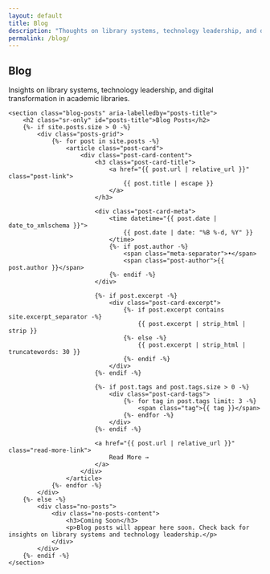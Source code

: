 ```yaml
---
layout: default
title: Blog
description: "Thoughts on library systems, technology leadership, and digital transformation in academic libraries."
permalink: /blog/
---
```


<div class="blog-container">
    <section class="blog-hero" aria-labelledby="blog-title">
        <div class="blog-hero-content">
            <h1 class="blog-title" id="blog-title">Blog</h1>
            <p class="blog-description">
                Insights on library systems, technology leadership, and digital transformation in academic libraries.
            </p>
        </div>
    </section>

    <section class="blog-posts" aria-labelledby="posts-title">
        <h2 class="sr-only" id="posts-title">Blog Posts</h2>
        {%- if site.posts.size > 0 -%}
            <div class="posts-grid">
                {%- for post in site.posts -%}
                    <article class="post-card">
                        <div class="post-card-content">
                            <h3 class="post-card-title">
                                <a href="{{ post.url | relative_url }}" class="post-link">
                                    {{ post.title | escape }}
                                </a>
                            </h3>
                            
                            <div class="post-card-meta">
                                <time datetime="{{ post.date | date_to_xmlschema }}">
                                    {{ post.date | date: "%B %-d, %Y" }}
                                </time>
                                {%- if post.author -%}
                                    <span class="meta-separator">•</span>
                                    <span class="post-author">{{ post.author }}</span>
                                {%- endif -%}
                            </div>
                            
                            {%- if post.excerpt -%}
                                <div class="post-card-excerpt">
                                    {%- if post.excerpt contains site.excerpt_separator -%}
                                        {{ post.excerpt | strip_html | strip }}
                                    {%- else -%}
                                        {{ post.excerpt | strip_html | truncatewords: 30 }}
                                    {%- endif -%}
                                </div>
                            {%- endif -%}
                            
                            {%- if post.tags and post.tags.size > 0 -%}
                                <div class="post-card-tags">
                                    {%- for tag in post.tags limit: 3 -%}
                                        <span class="tag">{{ tag }}</span>
                                    {%- endfor -%}
                                </div>
                            {%- endif -%}
                            
                            <a href="{{ post.url | relative_url }}" class="read-more-link">
                                Read More →
                            </a>
                        </div>
                    </article>
                {%- endfor -%}
            </div>
        {%- else -%}
            <div class="no-posts">
                <div class="no-posts-content">
                    <h3>Coming Soon</h3>
                    <p>Blog posts will appear here soon. Check back for insights on library systems and technology leadership.</p>
                </div>
            </div>
        {%- endif -%}
    </section>
</div>
